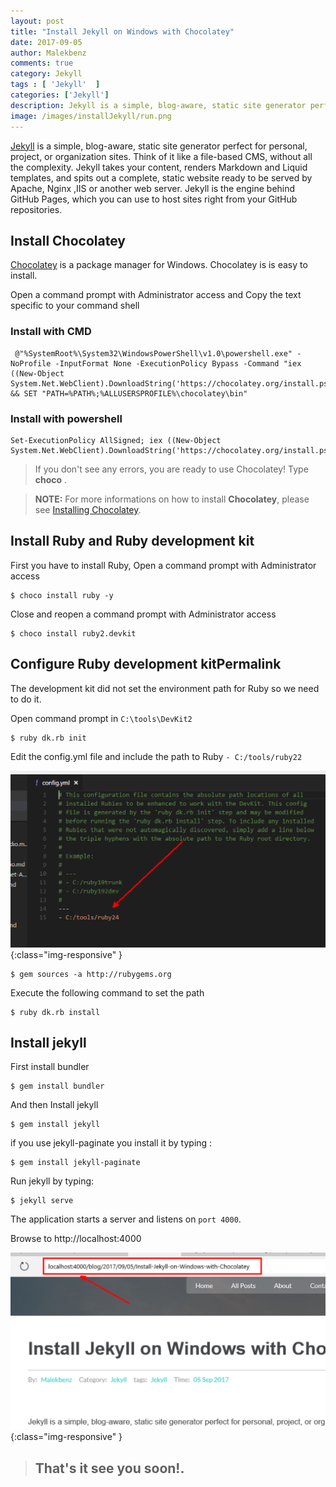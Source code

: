 ```yaml
---
layout: post
title: "Install Jekyll on Windows with Chocolatey"
date: 2017-09-05
author: Malekbenz
comments: true
category: Jekyll
tags : [ 'Jekyll'  ]
categories: ['Jekyll']
description: Jekyll is a simple, blog-aware, static site generator perfect for personal, project, or organization sites.
image: /images/installJekyll/run.png
---
```


[Jekyll](https://jekyllrb.com) is a simple, blog-aware, static site generator perfect for personal, project, or organization sites. Think of it like a file-based CMS, without all the complexity. Jekyll takes your content, renders Markdown and Liquid templates, and spits out a complete, static website ready to be served by Apache, Nginx ,IIS  or another web server. Jekyll is the engine behind GitHub Pages, which you can use to host sites right from your GitHub repositories.
 
## Install Chocolatey     

[Chocolatey](https://chocolatey.org) is a package manager for Windows. Chocolatey is is easy to install.

Open a command prompt with Administrator access and Copy the text specific to your command shell

### Install with CMD     

```
 @"%SystemRoot%\System32\WindowsPowerShell\v1.0\powershell.exe" -NoProfile -InputFormat None -ExecutionPolicy Bypass -Command "iex ((New-Object System.Net.WebClient).DownloadString('https://chocolatey.org/install.ps1'))" && SET "PATH=%PATH%;%ALLUSERSPROFILE%\chocolatey\bin"

```

### Install with powershell     

```
Set-ExecutionPolicy AllSigned; iex ((New-Object System.Net.WebClient).DownloadString('https://chocolatey.org/install.ps1'))

```

> If you don't see any errors, you are ready to use Chocolatey! Type **choco** .


>
> **NOTE:** For more informations on how to install **Chocolatey**, please see  [Installing Chocolatey](https://chocolatey.org/install). 
> 

##  Install Ruby and Ruby development kit

First you have to install Ruby, Open a command prompt with Administrator access

```
$ choco install ruby -y

```

Close and reopen a command prompt with Administrator access

```
$ choco install ruby2.devkit

```
##  Configure Ruby development kitPermalink 

The development kit did not set the environment path for Ruby so we need to do it.

Open command prompt in `C:\tools\DevKit2`

```
$ ruby dk.rb init

```
Edit the config.yml file and include the path to Ruby `- C:/tools/ruby22`

![config.yml](/images/installJekyll/config.yml.png){:class="img-responsive" }

```
$ gem sources -a http://rubygems.org

```

Execute the following command to set the path

```
$ ruby dk.rb install
```

##  Install jekyll 

First install  bundler

```
$ gem install bundler

```

And then Install jekyll

```
$ gem install jekyll

```
if you use  jekyll-paginate you install it by typing : 

```
$ gem install jekyll-paginate

```

Run jekyll by typing:

```
$ jekyll serve

```
 

The application starts a server and listens on `port 4000`.

Browse to http://localhost:4000


![CMD](/images/installJekyll/run.png){:class="img-responsive" }

>
> ## That's it see you soon!.
> 